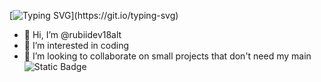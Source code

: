[![Typing SVG](https://readme-typing-svg.demolab.com/?lines=Hi+There!+Im+Rubhttps's+alt!)](https://git.io/typing-svg)

- 👋 Hi, I’m @rubiidev18alt
- 👀 I’m interested in coding
- 💞️ I’m looking to collaborate on small projects that don't need my main
  ![Static Badge](https://img.shields.io/badge/main%3A-Rubiidev--18-red)

<!---
rubiidev18alt/rubiidev18alt is a ✨ special ✨ repository because its `README.md` (this file) appears on your GitHub profile.
You can click the Preview link to take a look at your changes.
--->
